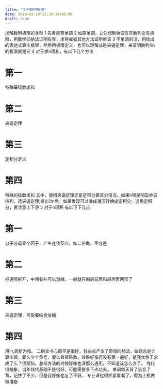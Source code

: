 ```yaml
---
title: "关于数列极限"
date: 2019-08-10T11:30:14+08:00
draft: true
---
```

求解数列极限的类型
1 先看是否单调
2 如果单调，立刻想到单调有界数列必有极限，用数学归纳法证明有界，求导或者其他方法证明单调
3 不单调的话，用给出的表达式算出极限，然后用极限定义，也可以理解成是夹逼定理，来证明数列Xn的极限就是它
4 对于求n项和，有以下几个方法
# 第一
特殊幂级数求和
# 第二
夹逼定理
# 第三
定积分定义
# 第四
特殊的级数求和
其中，使用夹逼定理还是定积分要区分情况，如果n项是明显单调排列，选夹逼定理;提出1/n后，如果发现可以凑成通项转换成定积分，选用定积分，要注意上下限
5 对于n项积 有以下下几点
# 第一
分子分母乘个因子，产生连锁反应，如二倍角，平方差
# 第二
把通项拆开，中间有些可以消掉，一般就只剩最前面和最后面两项了
# 第三
夹逼定理，可能要结合放缩
# 第四
用ln,转积为和。
二刷全书心情不是很好，有些点产生了奇怪的想法，做题总是计算出错，要么少个负号，要么看错系数，效果好像还没有第一遍好，是我太急于求成了么？很懊恼。总结方法的时候好像也没那么通用，不知道该怎么办了。
线代很抽象，当年线代基础不是很好，可能需要多下点功夫。
单词每天背了忘忘了背，记住了不少，但是我好像也忘了不好。
专业课也得抓紧看看了，得为上机做做准备
